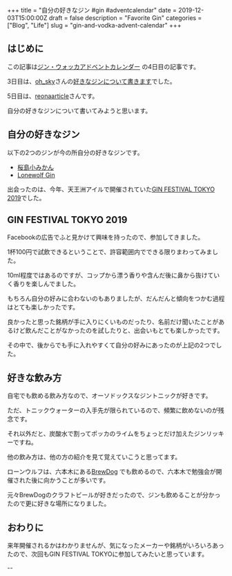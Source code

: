 +++
title = "自分の好きなジン #gin #adventcalendar"
date = 2019-12-03T15:00:00Z
draft = false
description = "Favorite Gin"
categories = ["Blog", "Life"]
slug = "gin-and-vodka-advent-calendar"
+++

## はじめに

この記事は[ジン・ウォッカアドベントカレンダー](https://adventar.org/calendars/4189) の4日目の記事です。

3日目は、[oh_sky](https://adventar.org/users/4172)さんの[好きなジンについて書きます](https://www.instagram.com/p/B5ltpxbjqSA/)でした。

5日目は、[reonaarticle](https://adventar.org/users/7447)さんです。

自分の好きなジンについて書いてみようと思います。

## 自分の好きなジン

以下の2つのジンが今の所自分の好きなジンです。

- [桜島小みかん](http://komasagin.com/komikan/)
- [Lonewolf Gin](https://www.brewdog.com/uk/lonewolf-gin)

出会ったのは、今年、天王洲アイルで開催されていた[GIN FESTIVAL TOKYO ​2019]でした。

## GIN FESTIVAL TOKYO ​2019

Facebookの広告でふと見かけて興味を持ったので、参加してきました。

1杯100円で試飲できるということで、許容範囲内でできる限りまわってみました。

10ml程度ではあるのですが、コップから漂う香りや含んだ後に鼻から抜けていく香りを楽しんでました。

もちろん自分の好みに合わないのもありましたが、だんだんと傾向をつかむ過程はとても楽しかったです。

良かったと思った銘柄が手に入りにくいものだったり、名前だけ聞いたことがあるけど飲んだことがなかったのを試したりと、出会いもとても楽しかったです。

その中で、後からでも手に入れやすくて自分の好みにあったのが上記の2つでした。

## 好きな飲み方

自宅でも飲める飲み方なので、オーソドックスなジントニックが好きです。

ただ、トニックウォーターの入手先が限られているので、頻繁に飲めないのが残念です。

それ以外だと、炭酸水で割ってポッカのライムをちょっとだけ加えたジンリッキーですね。

他の飲み方は、他の方の紹介を見て覚えていこうと思ってます。

ローンウルフは、六本木にある[BrewDog](https://www.brewdog.com/uk/bars/global/roppongi) でも飲めるので、六本木で勉強会が開催された後に向かうことが多いです。

元々BrewDogのクラフトビールが好きだったので、ジンも飲めることが分かったので更に好きな場所になりました。

## おわりに

来年開催されるかはわかりませんが、気になったメーカーや銘柄がいろいろあったので、次回もGIN FESTIVAL TOKYOに参加してみたいと思っています。

--

[GIN FESTIVAL TOKYO ​2019]: https://www.ginfest.tokyo/
